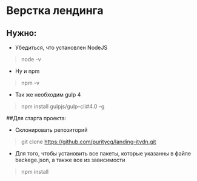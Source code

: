 # Верстка лендинга

## Нужно:

* Убедиться, что установлен NodeJS

> node -v

* Ну и npm

> npm -v

* Так же необходим gulp 4

> npm install gulpjs/gulp-cli#4.0 -g

##Для старта проекта:

* Склонировать репозиторий

> git clone https://github.com/puritycg/landing-itvdn.git

* Для того, чтобы установить все пакеты, которые указанны в файле backege.json, а также все из зависимости

> npm install


